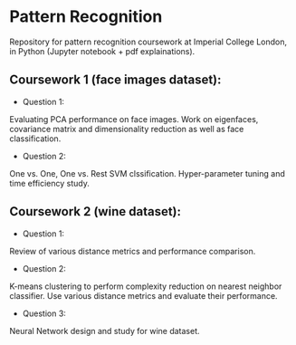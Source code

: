 # Pattern Recognition

Repository for pattern recognition coursework at Imperial College London, in Python (Jupyter notebook + pdf explainations).

## Coursework 1 (face images dataset):

- Question 1:

Evaluating PCA performance on face images. Work on eigenfaces, covariance matrix and dimensionality reduction as well as face classification. 

- Question 2:

One vs. One, One vs. Rest SVM clssification. Hyper-parameter tuning and time efficiency study.

## Coursework 2 (wine dataset):

- Question 1:

Review of various distance metrics and performance comparison.

- Question 2:

K-means clustering to perform complexity reduction on nearest neighbor classifier. Use various distance metrics and evaluate their performance.

- Question 3:

Neural Network design and study for wine dataset. 
